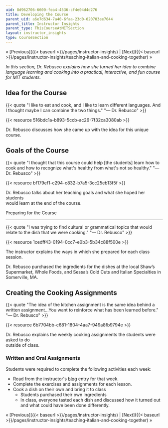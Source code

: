 ```yaml
---
uid: 8d962706-6600-fea4-4536-cf4e04d4d276
title: Developing the Course
parent_uid: a6e7d634-7a40-6faa-23d0-020703ee7044
parent_title: Instructor Insights
parent_type: ThisCourseAtMITSection
layout: instructor_insights
type: CourseSection
---
```


« [Previous]({{< baseurl >}}/pages/instructor-insights) | [Next]({{< baseurl >}}/pages/instructor-insights/teaching-italian-and-cooking-together) »

_In this section, Dr. Rebusco explains how she turned her idea to combine language learning and cooking into a practical, interactive, and fun course for MIT students._

Idea for the Course
-------------------

{{< quote "I like to eat and cook, and I like to learn different languages. And I thought maybe I can combine the two things." "— Dr. Rebusco" >}}

{{< resource 516bdc1a-b893-5ccb-ac26-7f32ca3080ab >}}

Dr. Rebusco discusses how she came up with the idea for this unique course.

Goals of the Course
-------------------

{{< quote "I thought that this course could help [the students] learn how to cook and how to recognize what's healthy from what's not so healthy." "— Dr. Rebusco" >}}

{{< resource bf179ef1-c294-c832-b7a5-3cc25eb13f5f >}}

Dr. Rebusco talks about her teaching goals and what she hoped her students  
would learn at the end of the course.

Preparing for the Course  

---------------------------

{{< quote "I was trying to find cultural or grammatical topics that would relate to the dish that we were cooking." "— Dr. Rebusco" >}}

{{< resource 1cedff43-0194-0cc7-e0b3-5b34c88f500e >}}

The instructor explains the ways in which she prepared for each class session. 

Dr. Rebusco purchased the ingredients for the dishes at the local Shaw’s Supermarket, Whole Foods, and Sessa’s Cold Cuts and Italian Specialties in Somerville, MA.

Creating the Cooking Assignments
--------------------------------

{{< quote "The idea of the kitchen assignment is the same idea behind a written assignment…You want to reinforce what has been learned before." "— Dr. Rebusco" >}}

{{< resource 6b7704bb-c681-1804-4aa7-949a8fb9794e >}}

Dr. Rebusco explains the weekly cooking assignments the students were asked to do  
outside of class.

### Written and Oral Assignments

Students were required to complete the following activities each week:

*   Read from the instructor's [blog](http://www.speakcookitalian.blogspot.com/2012/02/lezione-numero-uno.html) entry for that week.
*   Complete the exercises and assignments for each lesson.
*   Cook a dish on their own and bring it to class
    *   Students purchased their own ingredients
    *   In class, everyone tasted each dish and discussed how it turned out and what could have been done differently.

« [Previous]({{< baseurl >}}/pages/instructor-insights) | [Next]({{< baseurl >}}/pages/instructor-insights/teaching-italian-and-cooking-together) »